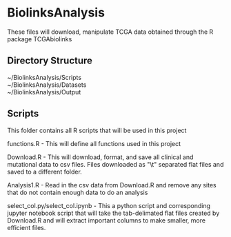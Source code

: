 # BiolinksAnalysis
These files will download, manipulate TCGA data obtained through the R package TCGAbiolinks

## Directory Structure
~/BiolinksAnalysis/Scripts  
~/BiolinksAnalysis/Datasets  
~/BiolinksAnalysis/Output  

## Scripts
This folder contains all R scripts that will be used in this project

functions.R - This will define all functions used in this project

Download.R - This will download, format, and save all clinical and mutational data to csv files. Files downloaded as "\t" separated flat files and saved to a different
folder. 

Analysis1.R - Read in the csv data from Download.R and remove any sites that do not contain enough data to do an analysis

select_col.py/select_col.ipynb - This a python script and corresponding jupyter notebook script that will take the tab-delimated flat files created by Download.R and will extract important columns to make smaller, more efficient files. 

